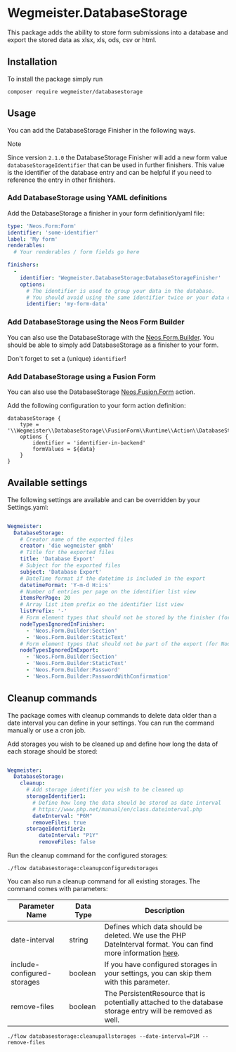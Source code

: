 # Wegmeister.DatabaseStorage

This package adds the ability to store form submissions into a database and export the stored data as xlsx, xls, ods, csv or html.

## Installation

To install the package simply run

```
composer require wegmeister/databasestorage
```

## Usage

You can add the DatabaseStorage Finisher in the following ways.

> [!NOTE]
> Since version `2.1.0` the DatabaseStorage Finisher will add a new form value
> `databaseStorageIdentifier` that can be used in further finishers.
> This value is the identifier of the database entry and can be helpful if you 
> need to reference the entry in other finishers.

### Add DatabaseStorage using YAML definitions

Add the DatabaseStorage a finisher in your form definition/yaml file:

```yaml
type: 'Neos.Form:Form'
identifier: 'some-identifier'
label: 'My form'
renderables:
  # Your renderables / form fields go here

finishers:
  -
    identifier: 'Wegmeister.DatabaseStorage:DatabaseStorageFinisher'
    options:
      # The identifier is used to group your data in the database.
      # You should avoid using the same identifier twice or your data could become a little messed up.
      identifier: 'my-form-data'
```

### Add DatabaseStorage using the Neos Form Builder

You can also use the DatabaseStorage with the [Neos.Form.Builder](https://github.com/neos/form-builder).
You should be able to simply add DatabaseStorage as a finisher to your form.

Don't forget to set a (unique) `identifier`!

### Add DatabaseStorage using a Fusion Form

You can also use the DatabaseStorage [Neos.Fusion.Form](https://github.com/neos/fusion-form) action.

Add the following configuration to your form action definition:

    databaseStorage {
        type = '\\Wegmeister\\DatabaseStorage\\FusionForm\\Runtime\\Action\\DatabaseStorageAction'
        options {
            identifier = 'identifier-in-backend'
            formValues = ${data}
        }
    }

## Available settings

The following settings are available and can be overridden by your Settings.yaml:

```yaml

Wegmeister:
  DatabaseStorage:
    # Creator name of the exported files
    creator: 'die wegmeister gmbh'
    # Title for the exported files
    title: 'Database Export'
    # Subject for the exported files
    subject: 'Database Export'
    # DateTime format if the datetime is included in the export
    datetimeFormat: 'Y-m-d H:i:s'
    # Number of entries per page on the identifier list view
    itemsPerPage: 20
    # Array list item prefix on the identifier list view
    listPrefix: '-'
    # Form element types that should not be stored by the finisher (for Node-based forms)
    nodeTypesIgnoredInFinisher:
      - 'Neos.Form.Builder:Section'
      - 'Neos.Form.Builder:StaticText'
    # Form element types that should not be part of the export (for Node-based forms)
    nodeTypesIgnoredInExport:
      - 'Neos.Form.Builder:Section'
      - 'Neos.Form.Builder:StaticText'
      - 'Neos.Form.Builder:Password'
      - 'Neos.Form.Builder:PasswordWithConfirmation'
```

## Cleanup commands

The package comes with cleanup commands to delete data older than a date interval you can define in your settings.
You can run the command manually or use a cron job.

Add storages you wish to be cleaned up and define how long the data of each storage should be stored:

```yaml

Wegmeister:
  DatabaseStorage:
    cleanup:
      # Add storage identifier you wish to be cleaned up
      storageIdentifier1:
        # Define how long the data should be stored as date interval
        # https://www.php.net/manual/en/class.dateinterval.php
        dateInterval: "P6M"
        removeFiles: true
      storageIdentifier2:
          dateInterval: "P1Y"
          removeFiles: false
```

Run the cleanup command for the configured storages:

```
./flow databasestorage:cleanupconfiguredstorages
```

You can also run a cleanup command for all existing storages. The command comes with parameters:

| Parameter Name              | Data Type | Description                                                                                                                                                           |
|-----------------------------|-----------|-----------------------------------------------------------------------------------------------------------------------------------------------------------------------|
| date-interval               | string    | Defines which data should be deleted. We use the PHP DateInterval format. You can find more information [here](https://www.php.net/manual/en/class.dateinterval.php). |
| include-configured-storages | boolean   | If you have configured storages in your settings, you can skip them with this parameter.                                                                              |
| remove-files                | boolean   | The PersistentResource that is potentially attached to the database storage entry will be removed as well.                                                            |



```
./flow databasestorage:cleanupallstorages --date-interval=P1M --remove-files
```

